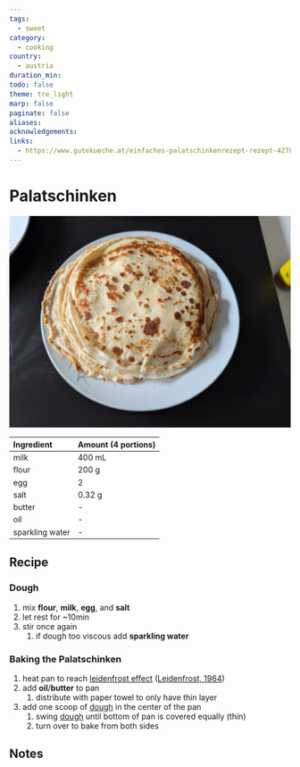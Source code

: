 ```yaml
---
tags:
  - sweet
category:
  - cooking
country:
  - austria
duration_min: 
todo: false
theme: tre_light
marp: false
paginate: false
aliases: 
acknowledgements: 
links:
  - https://www.gutekueche.at/einfaches-palatschinkenrezept-rezept-4278
---
```

# Palatschinken

![300](../gfx/PXL_20250329_031809635.jpg)

|Ingredient|Amount (4 portions)|
| :- | :- |
|milk|400 mL|
|flour|200 g|
|egg|2|
|salt|0.32 g|
|butter|-|
|oil|-|
|sparkling water|-|

## Recipe

### Dough
1. mix **flour**, **milk**, **egg**, and **salt**
1. let rest for ~10min
1. stir once again
    1. if dough too viscous add **sparkling water**

### Baking the Palatschinken
1. heat pan to reach [leidenfrost effect](https://en.wikipedia.org/wiki/Leidenfrost_effect) ([Leidenfrost, 1964](../references/references.pdf))
2. add **oil**/**butter** to pan
    1. distribute with paper towel to only have thin layer
3. add one scoop of [dough](#dough) in the center of the pan
    1. swing [dough](#dough) until bottom of pan is covered equally (thin)
    1. turn over to bake from both sides


## Notes
